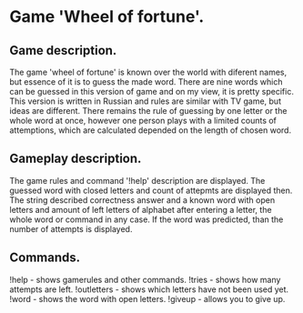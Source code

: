 # Game 'Wheel of fortune'.

## Game description.

The game 'wheel of fortune' is known over the world with diferent names, but essence of it is to guess the made word. There are nine words which can be guessed in this version of game and on my view, it is pretty specific. This version is written in Russian and rules are similar with TV game, but ideas are different. There remains the rule of guessing by one letter or the whole word at once, however one person plays with a limited counts of attemptions, which are calculated depended on the length of chosen word.

## Gameplay description.

The game rules and command '!help' description are displayed. The guessed word with closed letters and count of attepmts are displayed then. The string described correctness answer and a known word with open letters and amount of left letters of alphabet after entering a letter, the whole word or command in any case. If the word was predicted, than the number of attempts is displayed.

## Commands.

!help - shows gamerules and other commands.
!tries - shows how many attempts are left.
!outletters - shows which letters have not been used yet.
!word - shows the word with open letters.
!giveup - allows you to give up.
